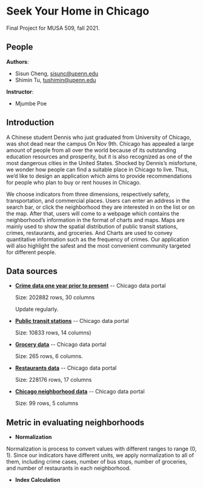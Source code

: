 # Seek Your Home in Chicago

Final Project for MUSA 509, fall 2021.

## People
**Authors**:
* Sisun Cheng, sisunc@upenn.edu
* Shimin Tu, tushimin@upenn.edu

**Instructor**:
* Mjumbe Poe

## Introduction

A Chinese student Dennis who just graduated from University of Chicago, was shot dead near the campus On Nov 9th.  Chicago has appealed a large amount of people from all over the world because of its outstanding education resources and prosperity, but it is also recognized as one of the most dangerous cities in the United States. Shocked by Dennis’s misfortune, we wonder how people can find a suitable place in Chicago to live. Thus, we’d like to design an application which aims to provide recommendations for people who plan to buy or rent houses in Chicago. 

We choose indicators from three dimensions, respectively safety, transportation, and commercial places. Users can enter an address in the search bar, or click the neighborhood they are interested in on the list or on the map. After that, users will come to a webpage which contains the neighborhood’s information in the format of charts and maps. Maps are mainly used to show the spatial distribution of public transit stations, crimes, restaurants, and groceries.  And Charts are used to convey quantitative information such as the frequency of crimes. Our application will also highlight the safest and the most convenient community targeted for different people. 

## Data sources

 -   **[Crime data one year prior to present](https://data.cityofchicago.org/api/views/dfnk-7re6/rows.json?accessType=DOWNLOAD)** -- Chicago data portal
       
       Size: 202882 rows, 30 columns
       
       Update regularly.

 - 	 **[Public transit stations](https://data.cityofchicago.org/Transportation/CTA-Bus-Stops/hvnx-qtky)** -- Chicago data portal
        
       Size: 10833 rows, 14 columns)

 - 	 **[Grocery data](https://data.cityofchicago.org/Community-Economic-Development/Grocery-Stores-2013/53t8-wyrc)** -- Chicago data portal

       Size: 265 rows, 6 columns.

 - 	**[Restaurants data](https://data.cityofchicago.org/Health-Human-Services/Food-Inspections-Dashboard/2bnm-jnvb)** -- Chicago data portal
       
       Size: 228176 rows, 17 columns

 - 	**[Chicago neighborhood data](https://data.cityofchicago.org/Facilities-Geographic-Boundaries/Boundaries-Neighborhoods/bbvz-uum9)** -- Chicago data portal

       Size: 99 rows, 5 columns

## Metric in evaluating neighborhoods

 - **Normalization**

Normalization is process to convert values with different ranges to range (0, 1). Since our indicators have different units, we apply normalization to all of them, including crime cases, number of bus stops, number of groceries, and number of restaurants in each neighborhood.  

 - **Index Calculation**


